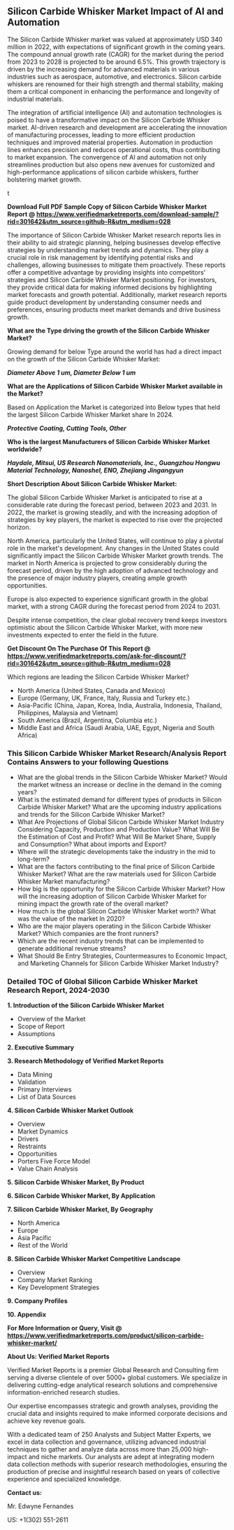 <h2>Silicon Carbide Whisker Market Impact of AI and Automation</h2><p>The Silicon Carbide Whisker market was valued at approximately USD 340 million in 2022, with expectations of significant growth in the coming years. The compound annual growth rate (CAGR) for the market during the period from 2023 to 2028 is projected to be around 6.5%. This growth trajectory is driven by the increasing demand for advanced materials in various industries such as aerospace, automotive, and electronics. Silicon carbide whiskers are renowned for their high strength and thermal stability, making them a critical component in enhancing the performance and longevity of industrial materials.</p><p>The integration of artificial intelligence (AI) and automation technologies is poised to have a transformative impact on the Silicon Carbide Whisker market. AI-driven research and development are accelerating the innovation of manufacturing processes, leading to more efficient production techniques and improved material properties. Automation in production lines enhances precision and reduces operational costs, thus contributing to market expansion. The convergence of AI and automation not only streamlines production but also opens new avenues for customized and high-performance applications of silicon carbide whiskers, further bolstering market growth.</p>t</p><p id="" class=""><strong>Download Full PDF Sample Copy of Silicon Carbide Whisker Market Report @ <a href="https://www.verifiedmarketreports.com/download-sample/?rid=301642&utm_source=github-R&utm_medium=028" target="_blank">https://www.verifiedmarketreports.com/download-sample/?rid=301642&utm_source=github-R&utm_medium=028</a></strong></p><p>The importance of&nbsp;Silicon Carbide Whisker Market research reports lies in their ability to aid strategic planning, helping businesses develop effective strategies by understanding market trends and dynamics. They play a crucial role in risk management by identifying potential risks and challenges, allowing businesses to mitigate them proactively. These reports offer a competitive advantage by providing insights into competitors' strategies and Silicon Carbide Whisker Market positioning. For investors, they provide critical data for making informed decisions by highlighting market forecasts and growth potential. Additionally, market research reports guide product development by understanding consumer needs and preferences, ensuring products meet market demands and drive business growth.</p><p><strong>What are the&nbsp;Type driving the growth of the Silicon Carbide Whisker Market?</strong></p><p id="" class="">Growing demand for below Type around the world has had a direct impact on the growth of the Silicon Carbide Whisker Market:</p><em><strong>Diameter Above 1 um, Diameter Below 1 um</strong></em></p><strong>What are the&nbsp;Applications&nbsp;of Silicon Carbide Whisker Market available in the Market?</strong></p><p id="" class="">Based on Application the Market is categorized into Below types that held the largest Silicon Carbide Whisker Market share In 2024.</p><em><strong>Protective Coating, Cutting Tools, Other</strong></em></p><strong>Who is the largest Manufacturers of Silicon Carbide Whisker Market worldwide?</strong></p><p><em><strong>Haydale, Mitsui, US Research Nanomaterials, Inc., Guangzhou Hongwu Material Technology, Nanoshel, ENO, Zhejiang Jingangyun</strong></em></p><p id="" class=""><strong>Short Description About Silicon Carbide Whisker Market:</strong></p><p>The global Silicon Carbide Whisker Market is anticipated to rise at a considerable rate during the forecast period, between 2023 and 2031. In 2022, the market is growing steadily, and with the increasing adoption of strategies by key players, the market is expected to rise over the projected horizon.</p><p>North America, particularly the United States, will continue to play a pivotal role in the market's development. Any changes in the United States could significantly impact the Silicon Carbide Whisker Market growth trends. The market in North America is projected to grow considerably during the forecast period, driven by the high adoption of advanced technology and the presence of major industry players, creating ample growth opportunities.</p><p>Europe is also expected to experience significant growth in the global market, with a strong CAGR during the forecast period from 2024 to 2031.</p><p>Despite intense competition, the clear global recovery trend keeps investors optimistic about the Silicon Carbide Whisker Market, with more new investments expected to enter the field in the future.</p><p id="" class=""><strong>Get Discount On The Purchase Of This Report @ <a href="https://www.verifiedmarketreports.com/ask-for-discount/?rid=301642&utm_source=github-R&utm_medium=028" target="_blank">https://www.verifiedmarketreports.com/ask-for-discount/?rid=301642&utm_source=github-R&utm_medium=028</a></strong></p>Which regions are leading the Silicon Carbide Whisker Market?</p><ul><li>North America (United States, Canada and Mexico)</li><li>Europe (Germany, UK, France, Italy, Russia and Turkey etc.)</li><li>Asia-Pacific (China, Japan, Korea, India, Australia, Indonesia, Thailand, Philippines, Malaysia and Vietnam)</li><li>South America (Brazil, Argentina, Columbia etc.)</li><li>Middle East and Africa (Saudi Arabia, UAE, Egypt, Nigeria and South Africa)</li></ul><h3 id="" class="">This Silicon Carbide Whisker Market Research/Analysis Report Contains Answers to your following Questions</h3><ul><li>What are the global trends in the Silicon Carbide Whisker Market? Would the market witness an increase or decline in the demand in the coming years?</li><li>What is the estimated demand for different types of products in Silicon Carbide Whisker Market? What are the upcoming industry applications and trends for the Silicon Carbide Whisker Market?</li><li>What Are Projections of Global Silicon Carbide Whisker Market Industry Considering Capacity, Production and Production Value? What Will Be the Estimation of Cost and Profit? What Will Be Market Share, Supply and Consumption? What about imports and Export?</li><li>Where will the strategic developments take the industry in the mid to long-term?</li><li>What are the factors contributing to the final price of Silicon Carbide Whisker Market? What are the raw materials used for Silicon Carbide Whisker Market manufacturing?</li><li>How big is the opportunity for the Silicon Carbide Whisker Market? How will the increasing adoption of Silicon Carbide Whisker Market for mining impact the growth rate of the overall market?</li><li>How much is the global Silicon Carbide Whisker Market worth? What was the value of the market In 2020?</li><li>Who are the major players operating in the Silicon Carbide Whisker Market? Which companies are the front runners?</li><li>Which are the recent industry trends that can be implemented to generate additional revenue streams?</li><li>What Should Be Entry Strategies, Countermeasures to Economic Impact, and Marketing Channels for Silicon Carbide Whisker Market Industry?</li></ul><h3 id="" class="">Detailed TOC of Global Silicon Carbide Whisker Market Research Report, 2024-2030</h3><p id="" class=""><strong>1. Introduction of the Silicon Carbide Whisker Market</strong></p><ul><li>Overview of the Market</li><li>Scope of Report</li><li>Assumptions</li></ul><p id="" class=""><strong>2. Executive Summary</strong></p><p id="" class=""><strong>3. Research Methodology of Verified Market Reports</strong></p><ul><li>Data Mining</li><li>Validation</li><li>Primary Interviews</li><li>List of Data Sources</li></ul><p id="" class=""><strong>4. Silicon Carbide Whisker Market Outlook</strong></p><ul><li>Overview</li><li>Market Dynamics</li><li>Drivers</li><li>Restraints</li><li>Opportunities</li><li>Porters Five Force Model</li><li>Value Chain Analysis</li></ul><p id="" class=""><strong>5. Silicon Carbide Whisker Market, By Product</strong></p><p id="" class=""><strong>6. Silicon Carbide Whisker Market, By Application</strong></p><p id="" class=""><strong>7. Silicon Carbide Whisker Market, By Geography</strong></p><ul><li>North America</li><li>Europe</li><li>Asia Pacific</li><li>Rest of the World</li></ul><p id="" class=""><strong>8. Silicon Carbide Whisker Market Competitive Landscape</strong></p><ul><li>Overview</li><li>Company Market Ranking</li><li>Key Development Strategies</li></ul><p id="" class=""><strong>9. Company Profiles</strong></p><p id="" class=""><strong>10. Appendix</strong></p><p id="" class=""><strong>For More Information or Query, Visit @ <a href="https://www.verifiedmarketreports.com/product/silicon-carbide-whisker-market/" target="_blank">https://www.verifiedmarketreports.com/product/silicon-carbide-whisker-market/</a></strong></p><p id="" class=""><strong>About Us: Verified Market Reports</strong></p><p id="" class="">Verified Market Reports is a premier Global Research and Consulting firm serving a diverse clientele of over 5000+ global customers. We specialize in delivering cutting-edge analytical research solutions and comprehensive information-enriched research studies.</p><p id="" class="">Our expertise encompasses strategic and growth analyses, providing the crucial data and insights required to make informed corporate decisions and achieve key revenue goals.</p><p id="" class="">With a dedicated team of 250 Analysts and Subject Matter Experts, we excel in data collection and governance, utilizing advanced industrial techniques to gather and analyze data across more than 25,000 high-impact and niche markets. Our analysts are adept at integrating modern data collection methods with superior research methodologies, ensuring the production of precise and insightful research based on years of collective experience and specialized knowledge.</p><p id="" class=""><strong>Contact us:</strong></p><p id="" class="">Mr. Edwyne Fernandes</p><p id="" class="">US: +1(302) 551-2611</p>